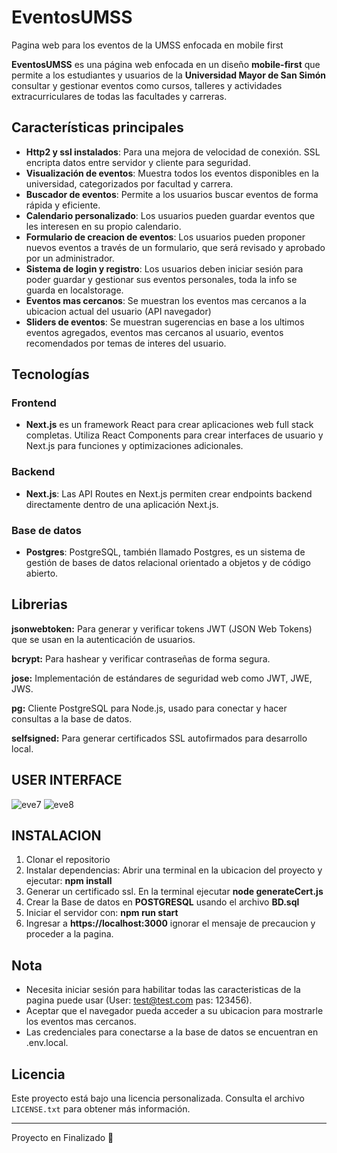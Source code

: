 # EventosUMSS  
Pagina web para los eventos de la UMSS enfocada en mobile first

**EventosUMSS** es una página web enfocada en un diseño **mobile-first** que permite a los estudiantes y usuarios de la **Universidad Mayor de San Simón** consultar y gestionar eventos como cursos, talleres y actividades extracurriculares de todas las facultades y carreras.

## Características principales

- **Http2 y ssl instalados**: Para una mejora de velocidad de conexión. SSL encripta datos entre servidor y cliente para seguridad.
- **Visualización de eventos**: Muestra todos los eventos disponibles en la universidad, categorizados por facultad y carrera.
- **Buscador de eventos**: Permite a los usuarios buscar eventos de forma rápida y eficiente.
- **Calendario personalizado**: Los usuarios pueden guardar eventos que les interesen en su propio calendario.
- **Formulario de creacion de eventos**: Los usuarios pueden proponer nuevos eventos a través de un formulario, que será revisado y aprobado por un administrador.
- **Sistema de login y registro**: Los usuarios deben iniciar sesión para poder guardar y gestionar sus eventos personales, toda la info se guarda en localstorage.
- **Eventos mas cercanos**: Se muestran los eventos mas cercanos a la ubicacion actual del usuario (API navegador)
- **Sliders de eventos**: Se muestran sugerencias en base a los ultimos eventos agregados, eventos mas cercanos al usuario, eventos recomendados por temas de interes del usuario.

## Tecnologías

### Frontend
- **Next.js** es un framework React para crear aplicaciones web full stack completas. Utiliza React Components para crear interfaces de usuario y Next.js para funciones y optimizaciones adicionales.

### Backend
- **Next.js**: Las API Routes en Next.js permiten crear endpoints backend directamente dentro de una aplicación Next.js.

### Base de datos

- **Postgres**: PostgreSQL, también llamado Postgres, es un sistema de gestión de bases de datos relacional orientado a objetos y de código abierto.

## Librerias

**jsonwebtoken:** Para generar y verificar tokens JWT (JSON Web Tokens) que se usan en la autenticación de usuarios.

**bcrypt:** Para hashear y verificar contraseñas de forma segura.

**jose:** Implementación de estándares de seguridad web como JWT, JWE, JWS.

**pg:** Cliente PostgreSQL para Node.js, usado para conectar y hacer consultas a la base de datos.

**selfsigned:** Para generar certificados SSL autofirmados para desarrollo local.

## USER INTERFACE 
![eve7](https://github.com/user-attachments/assets/e72d55b7-56b0-4853-8b2b-bae30ac14355)
![eve8](https://github.com/user-attachments/assets/22886dfc-1f4c-47ae-ac08-c9775efab58e)

## INSTALACION

  1. Clonar el repositorio
  2. Instalar dependencias: Abrir una terminal en la ubicacion del proyecto y ejecutar: **npm install**
  3. Generar un certificado ssl. En la terminal ejecutar **node generateCert.js**
  4. Crear la Base de datos en **POSTGRESQL** usando el archivo **BD.sql**
  5. Iniciar el servidor con: **npm run start**
  6. Ingresar a **https://localhost:3000** ignorar el mensaje de precaucion y proceder a la pagina.

## Nota

  - Necesita iniciar sesión para habilitar todas las caracteristicas de la pagina puede usar (User: test@test.com  pas: 123456).
  - Aceptar que el navegador pueda acceder a su ubicacion para mostrarle los eventos mas cercanos.
  - Las credenciales para conectarse a la base de datos se encuentran en .env.local.
    
## Licencia

Este proyecto está bajo una licencia personalizada. Consulta el archivo `LICENSE.txt` para obtener más información.

---

Proyecto en Finalizado 🚧
